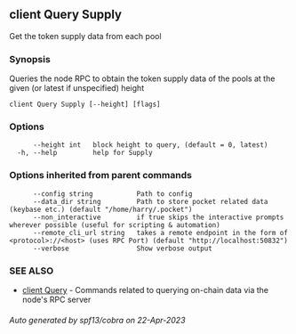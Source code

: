 ## client Query Supply

Get the token supply data from each pool

### Synopsis

Queries the node RPC to obtain the token supply data of the pools at the given (or latest if unspecified) height

```
client Query Supply [--height] [flags]
```

### Options

```
      --height int   block height to query, (default = 0, latest)
  -h, --help         help for Supply
```

### Options inherited from parent commands

```
      --config string           Path to config
      --data_dir string         Path to store pocket related data (keybase etc.) (default "/home/harry/.pocket")
      --non_interactive         if true skips the interactive prompts wherever possible (useful for scripting & automation)
      --remote_cli_url string   takes a remote endpoint in the form of <protocol>://<host> (uses RPC Port) (default "http://localhost:50832")
      --verbose                 Show verbose output
```

### SEE ALSO

* [client Query](client_Query.md)	 - Commands related to querying on-chain data via the node's RPC server

###### Auto generated by spf13/cobra on 22-Apr-2023
